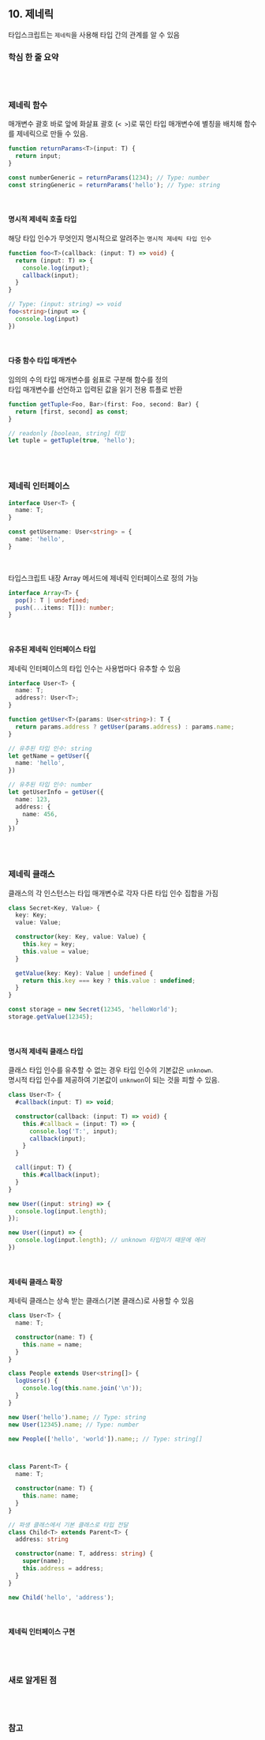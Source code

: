 ## 10. 제네릭

타입스크립트는 `제네릭`을 사용해 타입 간의 관계를 알 수 있음

### 학심 한 줄 요약

</br></br>

### 제네릭 함수

매개변수 괄호 바로 앞에 화살표 괄호 (`< >`)로 묶인 타입 매개변수에 별칭을 배치해 함수를 제네릭으로 만들 수 있음.

```typescript
function returnParams<T>(input: T) {
  return input;
}

const numberGeneric = returnParams(1234); // Type: number
const stringGeneric = returnParams('hello'); // Type: string
```

</br>

#### 명시적 제네릭 호출 타입

해당 타입 인수가 무엇인지 명시적으로 알려주는 `명시적 제네릭 타입 인수`

```typescript
function foo<T>(callback: (input: T) => void) {
  return (input: T) => {
    console.log(input);
    callback(input);
  }
}

// Type: (input: string) => void
foo<string>(input => {
  console.log(input)
})
```

</br>

#### 다중 함수 타입 매개변수

임의의 수의 타입 매개변수를 쉼표로 구분해 함수를 정의  
타입 매개변수를 선언하고 입력된 값을 읽기 전용 튜플로 반환

```typescript
function getTuple<Foo, Bar>(first: Foo, second: Bar) {
  return [first, second] as const;
}

// readonly [boolean, string] 타입
let tuple = getTuple(true, 'hello');
```

</br></br>

### 제네릭 인터페이스

```typescript
interface User<T> {
  name: T;
}

const getUsername: User<string> = {
  name: 'hello',
}
```

</br>

타입스크립트 내장 Array 메서드에 제네릭 인터페이스로 정의 가능

```typescript
interface Array<T> {
  pop(): T | undefined;
  push(...items: T[]): number;
}
```

</br>

#### 유추된 제네릭 인터페이스 타입

제네릭 인터페이스의 타입 인수는 사용법마다 유추할 수 있음

```typescript
interface User<T> {
  name: T;
  address?: User<T>;
}

function getUser<T>(params: User<string>): T {
  return params.address ? getUser(params.address) : params.name;
}

// 유추된 타입 인수: string
let getName = getUser({
  name: 'hello',
})

// 유추된 타입 인수: number
let getUserInfo = getUser({
  name: 123,
  address: {
    name: 456,
  }
})
```

</br></br>

### 제네릭 클래스

클래스의 각 인스턴스는 타입 매개변수로 각자 다른 타입 인수 집합을 가짐

```typescript
class Secret<Key, Value> {
  key: Key;
  value: Value;

  constructor(key: Key, value: Value) {
    this.key = key;
    this.value = value;
  }

  getValue(key: Key): Value | undefined {
    return this.key === key ? this.value : undefined;
  }
}

const storage = new Secret(12345, 'helloWorld');
storage.getValue(12345);
```

</br>

#### 명시적 제네릭 클래스 타입

클래스 타입 인수를 유추할 수 없는 경우 타입 인수의 기본값은 `unknown`.  
명시적 타입 인수를 제공하여 기본값이 `unknwon`이 되는 것을 피할 수 있음.

```typescript
class User<T> {
  #callback(input: T) => void;

  constructor(callback: (input: T) => void) {
    this.#callback = (input: T) => {
      console.log('T:', input);
      callback(input);
    }
  }

  call(input: T) {
    this.#callback(input);
  }
}

new User((input: string) => {
  console.log(input.length);
});

new User((input) => {
  console.log(input.length); // unknown 타입이기 때문에 에러
})
```

</br>

#### 제네릭 클래스 확장

제네릭 클래스는 상속 받는 클래스(기본 클래스)로 사용할 수 있음

```typescript
class User<T> {
  name: T;

  constructor(name: T) {
    this.name = name;
  }
}

class People extends User<string[]> {
  logUsers() {
    console.log(this.name.join('\n'));
  }
}

new User('hello').name; // Type: string
new User(12345).name; // Type: number

new People(['hello', 'world']).name;; // Type: string[]



class Parent<T> {
  name: T;

  constructor(name: T) {
    this.name: name;
  }
}

// 파생 클래스에서 기본 클래스로 타입 전달
class Child<T> extends Parent<T> {
  address: string

  constructor(name: T, address: string) {
    super(name);
    this.address = address;
  }
}

new Child('hello', 'address');
```

</br>

#### 제네릭 인터페이스 구현

</br></br>

### 새로 알게된 점

</br></br>

### 참고